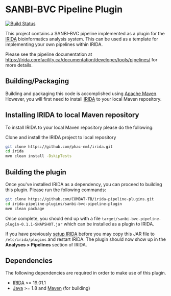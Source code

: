 # SANBI-BVC Pipeline Plugin

[![Build Status](https://travis-ci.org/COMBAT-TB/irida-pipeline-plugins.svg?branch=master)](https://travis-ci.org/COMBAT-TB/irida-pipeline-plugins)

This project contains a SANBI-BVC pipeline implemented as a plugin for the [IRIDA][] bioinformatics analysis system. This can be used as a template for implementing your own pipelines within IRIDA.

Please see the pipeline documentation at <https://irida.corefacility.ca/documentation/developer/tools/pipelines/> for more details.

## Building/Packaging

Building and packaging this code is accomplished using [Apache Maven][maven]. However, you will first need to install [IRIDA](https://github.com/phac-nml/irida) to your local Maven repository.

## Installing IRIDA to local Maven repository

To install IRIDA to your local Maven repository please do the following:

Clone and install the IRIDA project to local repository

```bash
git clone https://github.com/phac-nml/irida.git
cd irida
mvn clean install -DskipTests
```

## Building the plugin

Once you've installed IRIDA as a dependency, you can proceed to building this plugin. Please run the following commands:

```bash
git clone https://github.com/COMBAT-TB/irida-pipeline-plugins.git
cd irida-pipeline-plugins/sanbi-bvc-pipeline-plugin
mvn clean package
```

Once complete, you should end up with a file `target/sanbi-bvc-pipeline-plugin-0.1.1-SNAPSHOT.jar` which can be installed as a plugin to IRIDA.

If you have previously [setup IRIDA][irida-setup] before you may copy this JAR file to `/etc/irida/plugins` and restart IRIDA. The plugin should now show up in the **Analyses > Pipelines** section of IRIDA.

## Dependencies

The following dependencies are required in order to make use of this plugin.

- [IRIDA][] >= 19.01.1
- [Java][] >= 1.8 and [Maven][maven] (for building)

[maven]: https://maven.apache.org/
[irida]: http://irida.ca/
[galaxy]: https://galaxyproject.org/
[java]: https://www.java.com/
[irida-setup]: https://irida.corefacility.ca/documentation/administrator/index.html
